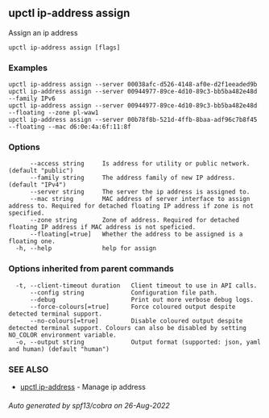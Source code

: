 ## upctl ip-address assign

Assign an ip address

```
upctl ip-address assign [flags]
```

### Examples

```
upctl ip-address assign --server 00038afc-d526-4148-af0e-d2f1eeaded9b
upctl ip-address assign --server 00944977-89ce-4d10-89c3-bb5ba482e48d --family IPv6
upctl ip-address assign --server 00944977-89ce-4d10-89c3-bb5ba482e48d --floating --zone pl-waw1
upctl ip-address assign --server 00b78f8b-521d-4ffb-8baa-adf96c7b8f45 --floating --mac d6:0e:4a:6f:11:8f
```

### Options

```
      --access string     Is address for utility or public network. (default "public")
      --family string     The address family of new IP address. (default "IPv4")
      --server string     The server the ip address is assigned to.
      --mac string        MAC address of server interface to assign address to. Required for detached floating IP address if zone is not specified.
      --zone string       Zone of address. Required for detached floating IP address if MAC address is not speficied.
      --floating[=true]   Whether the address to be assigned is a floating one.
  -h, --help              help for assign
```

### Options inherited from parent commands

```
  -t, --client-timeout duration   Client timeout to use in API calls.
      --config string             Configuration file path.
      --debug                     Print out more verbose debug logs.
      --force-colours[=true]      Force coloured output despite detected terminal support.
      --no-colours[=true]         Disable coloured output despite detected terminal support. Colours can also be disabled by setting NO_COLOR environment variable.
  -o, --output string             Output format (supported: json, yaml and human) (default "human")
```

### SEE ALSO

* [upctl ip-address](upctl_ip-address.md)	 - Manage ip address

###### Auto generated by spf13/cobra on 26-Aug-2022
